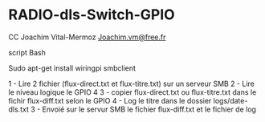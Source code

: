 # RADIO-dls-Switch-GPIO

CC Joachim Vital-Mermoz Joachim.vm@free.fr

script Bash

Sudo apt-get install wiringpi smbclient

1 - Lire 2 fichier (flux-direct.txt et flux-titre.txt) sur un serveur SMB
2 - Lire le niveau logique le GPIO 4
3 - copier flux-direct.txt ou flux-titre.txt dans le fichir flux-diff.txt selon le GPIO
4 - Log le titre dans le dossier logs/date-dls.txt
3 - Envoié sur le servur SMB le fichier flux-diff.txt et le fichier de log
  
